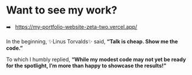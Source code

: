 # Want to see my work?
➡️ &nbsp; https://my-portfolio-website-zeta-two.vercel.app/<br>
<br>
In the beginning, ✨Linus Torvalds✨ said, <b>“Talk is cheap. Show me the code.”</b>

To which I humbly replied, <b>“While my modest code may not yet be ready for the spotlight, I’m more than happy to showcase the results!”</b>

